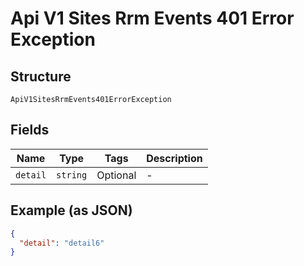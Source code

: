 
# Api V1 Sites Rrm Events 401 Error Exception

## Structure

`ApiV1SitesRrmEvents401ErrorException`

## Fields

| Name | Type | Tags | Description |
|  --- | --- | --- | --- |
| `detail` | `string` | Optional | - |

## Example (as JSON)

```json
{
  "detail": "detail6"
}
```

